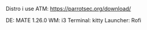 Distro i use ATM:
https://parrotsec.org/download/

DE: MATE 1.26.0 
WM: i3
Terminal: kitty
Launcher: Rofi
